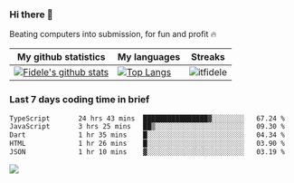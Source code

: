 ### Hi there 👋
<p>Beating computers into submission, for fun and profit 🔥</p>

|My github statistics|My languages|Streaks|
|-|-|-|
|[![Fidele's github stats](https://github-readme-stats.vercel.app/api?username=itfidele&count_private=true&show_icons=true&theme=dark&hide_title=true)](https://github.com/itfidele)|[![Top Langs](https://github-readme-stats.vercel.app/api/top-langs/?username=itfidele&show_icons=true&langs_count=8&theme=dark&layout=compact&hide_title=true)](https://github.com/itfidele)|![itfidele](https://github-readme-streak-stats.herokuapp.com/?user=itfidele&theme=dark)

### Last 7 days coding time in brief
<!--START_SECTION:waka-->

```txt
TypeScript       24 hrs 43 mins  ████████████████▓░░░░░░░░   67.24 %
JavaScript       3 hrs 25 mins   ██▒░░░░░░░░░░░░░░░░░░░░░░   09.30 %
Dart             1 hr 35 mins    █░░░░░░░░░░░░░░░░░░░░░░░░   04.34 %
HTML             1 hr 26 mins    █░░░░░░░░░░░░░░░░░░░░░░░░   03.90 %
JSON             1 hr 10 mins    ▓░░░░░░░░░░░░░░░░░░░░░░░░   03.19 %
```

<!--END_SECTION:waka-->

![](https://komarev.com/ghpvc/?username=itfidele)
